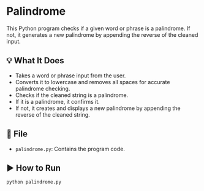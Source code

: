 # Palindrome

This Python program checks if a given word or phrase is a palindrome. If not, it generates a new palindrome by appending the reverse of the cleaned input.

## 💡 What It Does

- Takes a word or phrase input from the user.
- Converts it to lowercase and removes all spaces for accurate palindrome checking.
- Checks if the cleaned string is a palindrome.
- If it is a palindrome, it confirms it.
- If not, it creates and displays a new palindrome by appending the reverse of the cleaned string.

## 📁 File

- `palindrome.py`: Contains the program code.

## ▶️ How to Run

```bash
python palindrome.py
